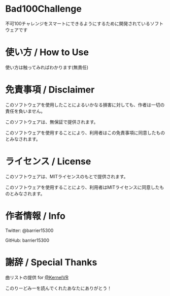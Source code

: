 # Bad100Challenge

不可100チャレンジをスマートにできるようにするために開発されているソフトウェアです

# 使い方 / How to Use

使い方は触ってみればわかります(無責任)

# 免責事項 / Disclaimer

  このソフトウェアを使用したことによるいかなる損害に対しても、作者は一切の責任を負いません。
  
  このソフトウェアは、無保証で提供されます。
  
  このソフトウェアを使用することにより、利用者はこの免責事項に同意したものとみなされます。

# ライセンス / License
 
  このソフトウェアは、MITライセンスのもとで提供されます。
  
  このソフトウェアを使用することにより、利用者はMITライセンスに同意したものとみなされます。

# 作者情報 / Info
  
  Twitter: @barrier15300
  
  GitHub: barrier15300
  
# 謝辞 / Special Thanks
  
  曲リストの提供 for [@KernelVR](https://github.com/KernelVR)
  
  このりーどみーを読んでくれたあなたにありがとう！

